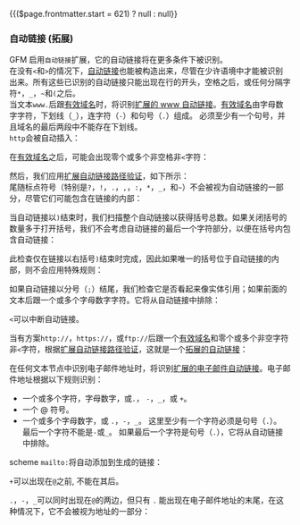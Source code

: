 {{($page.frontmatter.start = 621) ? null : null}}
### 自动链接 (拓展)

GFM 启用`自动链接`扩展，它的自动链接将在更多条件下被识别。  
在没有`<`和`>`的情况下，[自动链接](https://github.github.com/gfm/#autolink)也能被构造出来，尽管在少许语境中才能被识别出来。所有这些已识别的自动链接只能出现在行的开头，空格之后，或任何分隔字符`*`，`_`，`~`和`(`之后。  
当文本`www.`后跟[有效域名](https://github.github.com/gfm/#valid-domain)时，将识别[扩展的 www 自动链接](https://github.github.com/gfm/#extended-www-autolink)。[有效域名](https://github.github.com/gfm/#valid-domain)由字母数字字符，下划线（`_`），连字符（`-`）和句号（`.`）组成。 必须至少有一个句号，并且域名的最后两段中不能存在下划线。  
`http`会被自动插入：  
<Example :index="$page.frontmatter.start++"/>

在[有效域名](https://github.github.com/gfm/#valid-domain)之后，可能会出现零个或多个非空格非`<`字符：  
<Example :index="$page.frontmatter.start++"/>

然后，我们应用[扩展自动链接路径验证](https://github.github.com/gfm/#extended-autolink-path-validation)，如下所示：  
尾随标点符号（特别是`?`，`!`，`.`，`,`，`:`，`*`，`_`，和`~`）不会被视为自动链接的一部分，尽管它们可能包含在链接的内部：  
<Example :index="$page.frontmatter.start++"/>

当自动链接以`)`结束时，我们扫描整个自动链接以获得括号总数。如果关闭括号的数量多于打开括号，我们不会考虑自动链接的最后一个字符部分，以便在括号内包含自动链接：  
<Example :index="$page.frontmatter.start++"/>

此检查仅在链接以右括号`)`结束时完成，因此如果唯一的括号位于自动链接的内部，则不会应用特殊规则：  
<Example :index="$page.frontmatter.start++"/>

如果自动链接以分号（`;`）结尾，我们检查它是否看起来像实体引用；如果前面的文本后跟一个或多个字母数字字符。它将从自动链接中排除：  
<Example :index="$page.frontmatter.start++"/>

`<`可以中断自动链接。  
<Example :index="$page.frontmatter.start++"/>

当有方案`http://`，`https://`，或`ftp://`后跟一个[有效域名](https://github.github.com/gfm/#valid-domain)和零个或多个非空字符非`<`字符，根据[扩展自动链接路径验证](https://github.github.com/gfm/#extended-autolink-path-validation)，这就是一个[拓展的自动链接](https://github.github.com/gfm/#extended-url-autolink)：  
<Example :index="$page.frontmatter.start++"/>

在任何文本节点中识别电子邮件地址时，将识别[扩展的电子邮件自动链接](https://github.github.com/gfm/#extended-email-autolink)。电子邮件地址根据以下规则识别：  

*   一个或多个字符，字母数字，或`.`， `-`，`_`，或 `+`。
*   一个 @ 符号。
*   一个或多个字母数字，或 `.`，`-`，`_`。 这里至少有一个字符必须是句号（`.`）。 最后一个字符不能是`-`或`_`。 如果最后一个字符是句号（`.`），它将从自动链接中排除。

scheme `mailto:`将自动添加到生成的链接：  
<Example :index="$page.frontmatter.start++"/>

`+`可以出现在`@`之前, 不能在其后。  
<Example :index="$page.frontmatter.start++"/>

`.`，`-`，`_`可以同时出现在`@`的两边，但只有 `.` 能出现在电子邮件地址的末尾，在这种情况下，它不会被视为地址的一部分：  
<Example :index="$page.frontmatter.start++"/>
